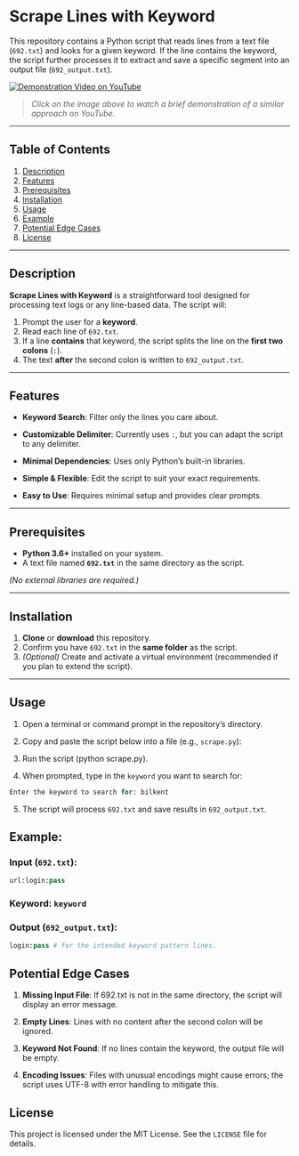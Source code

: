 # Scrape Lines with Keyword

This repository contains a Python script that reads lines from a text file (`692.txt`) and looks for a given keyword. If the line contains the keyword, the script further processes it to extract and save a specific segment into an output file (`692_output.txt`).

[![Demonstration Video on YouTube](http://img.youtube.com/vi/pyetHSV5Wn8/0.jpg)](https://www.youtube.com/watch?v=pyetHSV5Wn8&t=397s)  
> *Click on the image above to watch a brief demonstration of a similar approach on YouTube.*

---

## Table of Contents
1. [Description](#description)
2. [Features](#features)
3. [Prerequisites](#prerequisites)
4. [Installation](#installation)
5. [Usage](#usage)
6. [Example](#example)
7. [Potential Edge Cases](#potential-edge-cases)
8. [License](#license)

---

## Description

**Scrape Lines with Keyword** is a straightforward tool designed for processing text logs or any line-based data. The script will:

1. Prompt the user for a **keyword**.  
2. Read each line of `692.txt`.  
3. If a line **contains** that keyword, the script splits the line on the **first two colons** (`:`).  
4. The text **after** the second colon is written to `692_output.txt`.

---

## Features

- **Keyword Search**: Filter only the lines you care about.  

- **Customizable Delimiter**: Currently uses `:`, but you can adapt the script to any delimiter.  

- **Minimal Dependencies**: Uses only Python’s built-in libraries.  

- **Simple & Flexible**: Edit the script to suit your exact requirements.

- **Easy to Use**: Requires minimal setup and provides clear prompts.

---

## Prerequisites

- **Python 3.6+** installed on your system.
- A text file named **`692.txt`** in the same directory as the script.

*(No external libraries are required.)*

---

## Installation

1. **Clone** or **download** this repository.
2. Confirm you have `692.txt` in the **same folder** as the script.
3. *(Optional)* Create and activate a virtual environment (recommended if you plan to extend the script).

---

## Usage

1. Open a terminal or command prompt in the repository’s directory.

2. Copy and paste the script below into a file (e.g., `scrape.py`):

3. Run the script (python scrape.py).

4. When prompted, type in the `keyword` you want to search for:

```python
Enter the keyword to search for: bilkent
```

5. The script will process `692.txt` and save results in `692_output.txt`.

## Example: 

### Input (`692.txt`):

```python
url:login:pass
```

### Keyword: `keyword`

### Output (`692_output.txt`):

```python
login:pass # for the intended keyword pattern lines.
```

## Potential Edge Cases

1. **Missing Input File**: If 692.txt is not in the same directory, the script will display an error message.

2. **Empty Lines**: Lines with no content after the second colon will be ignored.

3. **Keyword Not Found**: If no lines contain the keyword, the output file will be empty.

4. **Encoding Issues**: Files with unusual encodings might cause errors; the script uses UTF-8 with error handling to mitigate this.

## License

This project is licensed under the MIT License. See the `LICENSE` file for details.